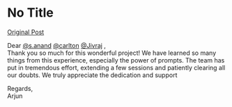 # No Title

[Original Post](https://discourse.onlinedegree.iitm.ac.in/t/164277/621)

<p>Dear <a class="mention" href="/u/s.anand">@s.anand</a>  <a class="mention" href="/u/carlton">@carlton</a> <a class="mention" href="/u/jivraj">@Jivraj</a> ,<br>
Thank you so much for this wonderful project! We have learned so many things from this experience, especially the power of prompts. The team has put in tremendous effort, extending a few sessions and patiently clearing all our doubts. We truly appreciate the dedication and support</p>
<p>Regards,<br>
Arjun</p>